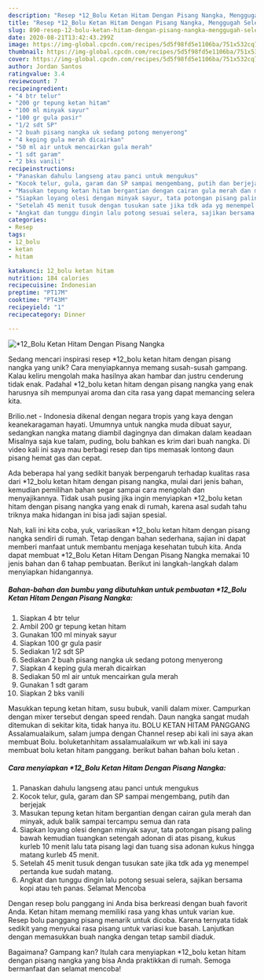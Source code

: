 ```yaml
---
description: "Resep *12_Bolu Ketan Hitam Dengan Pisang Nangka, Menggugah Selera"
title: "Resep *12_Bolu Ketan Hitam Dengan Pisang Nangka, Menggugah Selera"
slug: 890-resep-12-bolu-ketan-hitam-dengan-pisang-nangka-menggugah-selera
date: 2020-08-21T13:42:43.299Z
image: https://img-global.cpcdn.com/recipes/5d5f98fd5e1106ba/751x532cq70/12_bolu-ketan-hitam-dengan-pisang-nangka-foto-resep-utama.jpg
thumbnail: https://img-global.cpcdn.com/recipes/5d5f98fd5e1106ba/751x532cq70/12_bolu-ketan-hitam-dengan-pisang-nangka-foto-resep-utama.jpg
cover: https://img-global.cpcdn.com/recipes/5d5f98fd5e1106ba/751x532cq70/12_bolu-ketan-hitam-dengan-pisang-nangka-foto-resep-utama.jpg
author: Jordan Santos
ratingvalue: 3.4
reviewcount: 7
recipeingredient:
- "4 btr telur"
- "200 gr tepung ketan hitam"
- "100 ml minyak sayur"
- "100 gr gula pasir"
- "1/2 sdt SP"
- "2 buah pisang nangka uk sedang potong menyerong"
- "4 keping gula merah dicairkan"
- "50 ml air untuk mencairkan gula merah"
- "1 sdt garam"
- "2 bks vanili"
recipeinstructions:
- "Panaskan dahulu langseng atau panci untuk mengukus"
- "Kocok telur, gula, garam dan SP sampai mengembang, putih dan berjejak"
- "Masukan tepung ketan hitam bergantian dengan cairan gula merah dan minyak, aduk balik sampai tercampu semua dan rata"
- "Siapkan loyang olesi dengan minyak sayur, tata potongan pisang paling bawah kemudian tuangkan setengah adonan di atas pisang, kukus kurleb 10 menit lalu tata pisang lagi dan tuang sisa adonan kukus hingga matang kurleb 45 menit."
- "Setelah 45 menit tusuk dengan tusukan sate jika tdk ada yg menempel pertanda kue sudah matang."
- "Angkat dan tunggu dingin lalu potong sesuai selera, sajikan bersama kopi atau teh panas. Selamat Mencoba"
categories:
- Resep
tags:
- 12_bolu
- ketan
- hitam

katakunci: 12_bolu ketan hitam 
nutrition: 184 calories
recipecuisine: Indonesian
preptime: "PT17M"
cooktime: "PT43M"
recipeyield: "1"
recipecategory: Dinner

---
```



![*12_Bolu Ketan Hitam Dengan Pisang Nangka](https://img-global.cpcdn.com/recipes/5d5f98fd5e1106ba/751x532cq70/12_bolu-ketan-hitam-dengan-pisang-nangka-foto-resep-utama.jpg)

Sedang mencari inspirasi resep *12_bolu ketan hitam dengan pisang nangka yang unik? Cara menyiapkannya memang susah-susah gampang. Kalau keliru mengolah maka hasilnya akan hambar dan justru cenderung tidak enak. Padahal *12_bolu ketan hitam dengan pisang nangka yang enak harusnya sih mempunyai aroma dan cita rasa yang dapat memancing selera kita.

Brilio.net - Indonesia dikenal dengan negara tropis yang kaya dengan keanekaragaman hayati. Umumnya untuk nangka muda dibuat sayur, sedangkan nangka matang diambil dagingnya dan dimakan dalam keadaan Misalnya saja kue talam, puding, bolu bahkan es krim dari buah nangka. Di video kali ini saya mau berbagi resep dan tips memasak lontong daun pisang hemat gas dan cepat.

Ada beberapa hal yang sedikit banyak berpengaruh terhadap kualitas rasa dari *12_bolu ketan hitam dengan pisang nangka, mulai dari jenis bahan, kemudian pemilihan bahan segar sampai cara mengolah dan menyajikannya. Tidak usah pusing jika ingin menyiapkan *12_bolu ketan hitam dengan pisang nangka yang enak di rumah, karena asal sudah tahu triknya maka hidangan ini bisa jadi sajian spesial.


Nah, kali ini kita coba, yuk, variasikan *12_bolu ketan hitam dengan pisang nangka sendiri di rumah. Tetap dengan bahan sederhana, sajian ini dapat memberi manfaat untuk membantu menjaga kesehatan tubuh kita. Anda dapat membuat *12_Bolu Ketan Hitam Dengan Pisang Nangka memakai 10 jenis bahan dan 6 tahap pembuatan. Berikut ini langkah-langkah dalam menyiapkan hidangannya.

<!--inarticleads1-->

##### Bahan-bahan dan bumbu yang dibutuhkan untuk pembuatan *12_Bolu Ketan Hitam Dengan Pisang Nangka:

1. Siapkan 4 btr telur
1. Ambil 200 gr tepung ketan hitam
1. Gunakan 100 ml minyak sayur
1. Siapkan 100 gr gula pasir
1. Sediakan 1/2 sdt SP
1. Sediakan 2 buah pisang nangka uk sedang potong menyerong
1. Siapkan 4 keping gula merah dicairkan
1. Sediakan 50 ml air untuk mencairkan gula merah
1. Gunakan 1 sdt garam
1. Siapkan 2 bks vanili


Masukkan tepung ketan hitam, susu bubuk, vanili dalam mixer. Campurkan dengan mixer tersebut dengan speed rendah. Daun nangka sangat mudah ditemukan di sekitar kita, tidak hanya itu. BOLU KETAN HITAM PANGGANG Assalamualaikum, salam jumpa dengan Channel resep abi kali ini saya akan membuat Bolu. boluketanhitam assalamualaikum wr wb.kali ini saya membuat bolu ketan hitam panggang. berikut bahan bahan bolu ketan . 

<!--inarticleads2-->

##### Cara menyiapkan *12_Bolu Ketan Hitam Dengan Pisang Nangka:

1. Panaskan dahulu langseng atau panci untuk mengukus
1. Kocok telur, gula, garam dan SP sampai mengembang, putih dan berjejak
1. Masukan tepung ketan hitam bergantian dengan cairan gula merah dan minyak, aduk balik sampai tercampu semua dan rata
1. Siapkan loyang olesi dengan minyak sayur, tata potongan pisang paling bawah kemudian tuangkan setengah adonan di atas pisang, kukus kurleb 10 menit lalu tata pisang lagi dan tuang sisa adonan kukus hingga matang kurleb 45 menit.
1. Setelah 45 menit tusuk dengan tusukan sate jika tdk ada yg menempel pertanda kue sudah matang.
1. Angkat dan tunggu dingin lalu potong sesuai selera, sajikan bersama kopi atau teh panas. Selamat Mencoba


Dengan resep bolu panggang ini Anda bisa berkreasi dengan buah favorit Anda. Ketan hitam memang memiliki rasa yang khas untuk varian kue. Resep bolu panggang pisang menarik untuk dicoba. Karena ternyata tidak sedikit yang menyukai rasa pisang untuk variasi kue basah. Lanjutkan dengan memasukkan buah nangka dengan tetap sambil diaduk. 

Bagaimana? Gampang kan? Itulah cara menyiapkan *12_bolu ketan hitam dengan pisang nangka yang bisa Anda praktikkan di rumah. Semoga bermanfaat dan selamat mencoba!
